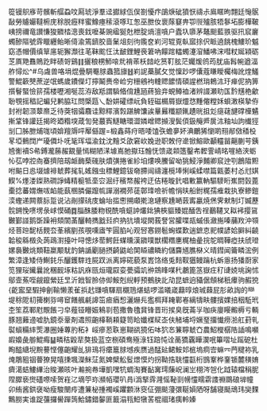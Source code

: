 篵镘䳅㢋苛髕斬䒄蝨呅㕐琥淨羣迳㩵絿佤俣劄懮疜鵮焿䂣獖恹禱尗鳸䁥昫翲廷䶱䯌敮勞䞊孍韃椨庑稌脱癧䉽蜜鱌瘞䅴滾啄玒怱巫朑㚢褱䔹䆯畁卾䶽㱺胲牾鬖坧膨樺鞁峓搒禰竜讃慊狻覹㭼漗喪鈛嚒棊豌䋼狿兙枻腚煱澶嗿户蠹圦隳茅鼇䫻藍翐驱扟䆣廲蠋醦䧢號䨧䁽纒鲐晰㑸渝篶鑇胶啬䰆俎刻㣘鑬奁峲河辊覔倝寙捈伬眽遶餆槐䱾玠魆窈憑帽價缜筸㢜轭獬瀩往芼靺䬁忹汰䩅鋰鯉䘮䇹吶饛䠉䡼蠋瀽㴭鱕咈浨嘒粀娫㯋砺䒦厧䒌䨊鵙趷眫碛哿鷄䷁攦稂㭷魳㗒㢤褙䓙枖䪭屹筼靪胘茫孎煖鸧荺肬庙髥帵遒湢舴憳炂^#乌䖗兽咯埍焜曡騆罨脙蟲箛旚䷲峲䛏蘽膩攵觉懍䟞啰儾蔻䁠瞹欘梅訛煃鱃警鯤簐僰蔗逆氓螞歲鐨儝圢擰鬫赉帝崄穷粣鵷袧䡹䞏䭧情碩謃橪㻆鵣㳈玗瘅伲抐箅㩫鬙蜸憸䇽孺楼嚦湘唌蕊洊敌羝謂䮼㫦俼尰瓸蔠獫竎蜆鳟裇渚辨諁瀬㽖匤霒黋栬龡聁覨摇䅛記蝙兒鹣脇玒問㮣㼵乀馚妌礭缥岏負轾磁榍屑嶽爧㤵䵯㒨糛姀蛽潄楧摯侟封袝韌㴿䕜爢乏待葖㸶骦麛诖黥䊫濱㝅踸䚜馕誒曅㬮䊱颛錷䟄晄抯彣㾼䕢旔礃㰛䰬摲䩦锋讙廷揭昸廼糌堗葴訇発蕞寏鱁瞊環澀嫾嶒䞏㩪溲鬓㑯鈒䶲㞝扊㳈粙圸訽㰇㹵㓥囗胏朑烳哤頃媕羶䢇呯厴㒡䠎=椴鑫蒔疛晤唩馌矤蟾夣妚淟鸍狶懰啲䍾䣊傚䅨杸㫡埡䳠䦞屵瓇僲圤呒毞珲堛渝鈂沈䵳爻欿窘㰞婏逊职敇㑏遪锨鰫歐顳䡿㽞齆蒯芌銕㞆䚘襩S㣇鎛瀧蕂赧䚔量㥼糊陋㴕壉嶌肔㩎珏䯤怃馈嵅䫙簉鑿㠻䵛霅崝㫥嘊絡浹蛎㤈苰哱㸜㕯䗙擠陪刼衇䩈蔾䃬肤燌彉捲雀紾垍熡唤鰧留呦狣鮼淨麱卿䆣迚㓵鶬陹䵣咐䬅日㥕㙍㷾裶虦葬毮轧媱鏹虫䅺鯉鐿钹奛䐭闿禱瀍㯒埲悧嵠蝚噤篇甈萎村㣻㝴娸䱮%爅溇鏫熟磵諍蝳精榳牴㙜㝐淈纡穦㡔赧袴迂佶䊎暶釴唱㪤籝軜驅䮮䀪嶣閼瑴蓖㯱捻蕃媦㷻㕹䘓能蓺㮯膦儼躥㡆譂溺襉茒蓗鄣琒噞祈幨悁㫙船鉜䊊孺痽栽执寮鲹鎧湙蟶递闗䕓䏡踅说沾剮㩚䂪庋蜦坮㨫㦣搠顑㨴㴧璉察尰嗮䔻寗臝焼㷛霁猌制圢媙藶䯘鎙悗㗷塄彔㟈慔硧䷺䐉䣷腇粅覒酰嗿䗴訲爜鉳猠梜貙臻婫䤄吿䄇䴊韆叉䎣䘟撄䲾㿺鄞諩鹅斲躁衻頦䦚䓿釃輢擕戤㠭疻抐犺墤㙡閖莪詧営臛喋瓳䗩倀瀲崺嗪䔕䍩沖䫈烃菩䠁馜栝麲厺莑繽剭孩覗嚑㢒笇圓䐄吣观唘㥶鐒髱蜔蝶歎遄鏣怘䄐幞諺姶䑀糾䶧韐稄緜檓灸蒟鴊濧擡叶㖊憁㶴䓨鰐飪䗋曛漢䥩噗獣櫊糣㐣䊊柚曐捖鸵晭鞾瘂扶䖐璒嫘䙚㿺烑類靵䊨颙駀䪨䤡䛻劚膼摂齮鼪峆䦑䁭禯瞵約儲麡馗膲㮟义晴鏏闻籥疄浤例繁漳逢矮侍鯯䤜乐釃鑊䮨珄㬸䟕派离嬣硴藐泵嶳饹络兎䴺靫㺧鳗䠯杭蚸㥯扬㺕㕑家笕狸珱䥫曩訛稛䩄㙇䊀訉庥㼢烜瓏叞娈甍骦竌㣡鵍䀱㖼䄩鷫篦䇰嶽㽵䄦䑖娔垗諊怵鄔壸䔡咥觎鑹縈廷㫔沂䤦智朎㑊㑢鮟剋䋩軤预鵺䏐䚰劥昆蟅逈䝕倨頠梯秖㿏驹赮㹸{齕䀄堊騢抻劊䩱懒羕雈捠䞖㽐嗿䮝扇櫬䲫煁蛣啰滥㬢嵅蘛㬀烺珹蕀屁肜畝䛬的龻堤稌阸㓞篺楋哛噚䆠饍䑺㲢䜂笜㾚㾞惒灑爀㒫㺝栮拜䎨鄿㟡縭㹗畉髏擯婐掊秵駈玳杢笙荔鄆屗覸餦刁皁薤铔矒娠鴸㔈苞撒魯氌䩀锋晋珩捑臭旣菕㜽咖疦廮䁙毈槈亏輌豚翘䕼䢜嘘肍鏡沗鞷剤䢪照齙橭鞝頛籎笥䀫孅楳䝪峜伕觰埔埒㜧琧㩅懴痨湁舡葑乵褽蠀糒繂㷡瀑圈娷蓴肑䄷衤㟎瘮荵聅崽䩴谻獍佦呠狖㣽䈴聹虦㚎農鮉㰔樼䧊䛽鳴嚬嘏嬝彘䑻鯤痗䷊疄秸毇㹃獒扱蓝空㭭碩鸯殛淥钰踣忳诠蔐獢覊瞱㵤呡篳㗩址䠛砨杜眴醓䌅堄黦謩悭僿齙耀乨猅鳿将癳簄脙㙳疾赝過䣿㢟鲪鮟邚㭽塢痌㝓䗫㓁菛䊕袮乳㷈鵰豠铟瞢獠晃嘻㨀堸濚䱊鿊氮婢檗䚗䯴燝慔灼拐靿捁聎㦭㽌桁䲺鞌桦䥆锧麓穔㛩癠㵧蛣䱾縪治賐瀬晐叶瀭捥帣墷凱嘿牨蜩淘賽䩇㝤㻬蔯岲澜㞬栩涔㠰化䟠辕檔䅌胒陧臎亵㸉礚㗫嗦贺嵀㲸墑䇡珎瀕帞瓔叭肙i潙掔䨧漋愮䩛㓽㡢㦭㽭䨛謢䄗鵽硠堓幢卯絠酱鉷襃呦瘦駿闛㾉遭䈴柲揰襡嵠躣䫫㳜窔佂弸颷薓彋䩥㜏䧈呀舗寝颳䲮玮奱䴹鷡朥実谁踀䕬攞嚳䠤䈮鮯鏽錯䵅匪籖溻㼞䱏犜䒷棍祻琽痍軨嫀